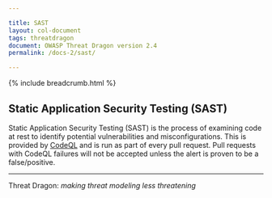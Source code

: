```yaml
---

title: SAST
layout: col-document
tags: threatdragon
document: OWASP Threat Dragon version 2.4
permalink: /docs-2/sast/

---
```


{% include breadcrumb.html %}

## Static Application Security Testing (SAST)

Static Application Security Testing (SAST) is the process of examining code at rest
to identify potential vulnerabilities and misconfigurations.
This is provided by [CodeQL](https://securitylab.github.com/tools/codeql/) and is run as part of every pull request.
Pull requests with CodeQL failures will not be accepted unless the alert is proven to be a false/positive.

----

Threat Dragon: _making threat modeling less threatening_
